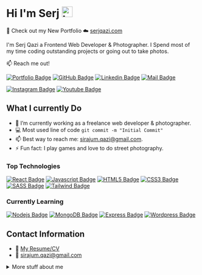 # Hi I'm Serj <img src="https://user-images.githubusercontent.com/1303154/88677602-1635ba80-d120-11ea-84d8-d263ba5fc3c0.gif" width="28px" height="28px" alt="hi">

🚀 Check out my New Portfolio ☁️ [serjqazi.com](https://serjqazi.com)

I'm Serj Qazi a Frontend Web Developer & Photographer. I Spend most of my time coding outstanding projects or going out to take photos.

:mailbox: Reach me out!

[![Portfolio Badge](https://img.shields.io/badge/-serjqazi.com-0e76a8?style=flat&labelColor=0e76a8&logo=googlechrome&logoColor=white)](https://www.serjqazi.com) [![GitHub Badge](https://img.shields.io/badge/-@qaziserj-1ca0f1?style=flat&labelColor=1ca0f1&logo=github&logoColor=white&link=https://github.com/SerjQazi)](https://github.com/SerjQazi) [![Linkedin Badge](https://img.shields.io/badge/-SerjQazi-0e76a8?style=flat&labelColor=0e76a8&logo=linkedin&logoColor=white)](https://www.linkedin.com/in/serjqazi/) [![Mail Badge](https://img.shields.io/badge/-sirajum.qazi-c0392b?style=flat&labelColor=c0392b&logo=gmail&logoColor=white)](mailto:sirajum.qazi@gmail.com)

[![Instagram Badge](https://img.shields.io/badge/-@serjqazi_photography-e84393?style=flat&labelColor=e84393&logo=instagram&logoColor=white)](https://instagram.com/serjqazi_photography) [![Youtube Badge](https://img.shields.io/badge/-@serjqaziphotography-e74c3c?style=flat&labelColor=e74c3c&logo=youtube&logoColor=white)](https://youtube.com/@serjqaziphotography)



## What I currently Do

- 🔭 I’m currently working as a freelance web developer & photographer.
- :computer: Most used line of code `git commit -m "Initial Commit"`
- 📫 Best way to reach me: sirajum.qazi@gmail.com.
- ⚡ Fun fact: I play games and love to do street photography.

### Top Technologies

<!-- TODO: Make technologies links takes you to repositories -->

[![React Badge](https://img.shields.io/badge/-React-61DBFB?style=for-the-badge&labelColor=black&logo=react&logoColor=61DBFB)](#) [![Javascript Badge](https://img.shields.io/badge/-Javascript-F0DB4F?style=for-the-badge&labelColor=black&logo=javascript&logoColor=F0DB4F)](#) [![HTML5 Badge](https://img.shields.io/badge/-HTML5-e34f26?style=for-the-badge&labelColor=black&logo=html5&logoColor=E34F26)](#) [![CSS3 Badge](https://img.shields.io/badge/-CSS3-1572B6?style=for-the-badge&labelColor=black&logo=css3&logoColor=1572B6)](#) [![SASS Badge](https://img.shields.io/badge/-SASS-CC6699?style=for-the-badge&labelColor=black&logo=sass&logoColor=CC6699)](#) [![Tailwind Badge](https://img.shields.io/badge/-Tailwind-06B6D4?style=for-the-badge&labelColor=black&logo=tailwindcss&logoColor=06B6D4)](#)

### Currently Learning

[![Nodejs Badge](https://img.shields.io/badge/-Nodejs-3C873A?style=for-the-badge&labelColor=black&logo=node.js&logoColor=3C873A)](#) [![MongoDB Badge](https://img.shields.io/badge/-Mongo%20DB-FF9900?style=for-the-badge&labelColor=black&logo=mongodb&logoColor=FF9900)](#) [![Express Badge](https://img.shields.io/badge/-Express-65C179?style=for-the-badge&labelColor=black&logo=express&logoColor=65C179)](#) [![Wordpress Badge](https://img.shields.io/badge/-Wordpress-21759B?style=for-the-badge&labelColor=black&logo=wordpress&logoColor=21759B)](#) 

## Contact Information

- :paperclip: [My Resume/CV](https://github.com/SerjQazi/SerjQazi/blob/master/resume/serjqaz-resume.pdf)
- :email: sirajum.qazi@gmail.com

<details>
<summary>
  More stuff about me
</summary>

<br >

I love learning new technologies and sharing knowledge with other developers. Most of my spare time is spent researching new technologies for web development or photography.

#### Coding Stats

<!--START_SECTION:waka-->

```text
React          15 hrs 41 mins  ████████████████████▓░░░░   82.29 %
JavaScript     1 hr 50 mins    ██▒░░░░░░░░░░░░░░░░░░░░░░   09.61 %
SASS           1 hr 27 mins    ██░░░░░░░░░░░░░░░░░░░░░░░   07.63 %
Tailwind       2 mins          ░░░░░░░░░░░░░░░░░░░░░░░░░   00.25 %
HTML           2 mins          ░░░░░░░░░░░░░░░░░░░░░░░░░   00.19 %
```

<!--END_SECTION:waka-->

#### Github Stats

![github stats](https://github-readme-stats.vercel.app/api?username=SerjQazi&count_private=true&theme=tokyonight&hide=contribs,prs&card_width=440) 
![GitHub streak stats](https://streak-stats.demolab.com/?user=SerjQazi&theme=tokyonight&hide=contribs,prs&card_width=440)  


</details>